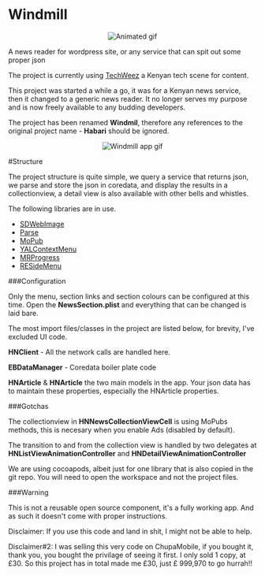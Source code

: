 # Windmill

<p align="center">
  <img src="http://i.imgur.com/msyKwo8.png" alt="Animated gif">
</p>

A news reader for wordpress site, or any service that can spit out some proper json

The project is currently using [TechWeez](http://www.techweez.com/) a Kenyan tech scene for content.

This project was started a while a go, it was for a Kenyan news service, then it changed to a generic news reader. It no longer serves my purpose and is now freely available to any budding developers.

The project has been renamed **Windmil**, therefore any references to the original project name - **Habari** should be ignored.

<p align="center">
  <img src="https://github.com/edwinbosire/Habari/blob/master/Marketting/windmillgif.gif" alt="Windmill app gif">
</p>

#Structure

The project structure is quite simple, we query a service that returns json, we parse and store the json in coredata, and display the results in a collectionview, a detail view is also available with other bells and whistles.

The following libraries are in use.

* [SDWebImage](https://github.com/rs/SDWebImage)
* [Parse](www.parse.com)
* [MoPub](https://github.com/mopub/mopub-ios-sdk)
* [YALContextMenu](https://github.com/Yalantis/Context-Menu.iOS)
* [MRProgress](https://github.com/mrackwitz/MRProgress)
* [RESideMenu](https://github.com/romaonthego/RESideMenu)

###Configuration

Only the menu, section links and section colours can be configured at this time. Open the **NewsSection.plist** and everything that can be changed is laid bare.

The most import files/classes in the project are listed below, for brevity, I've excluded UI code.

**HNClient** - All the network calls are handled here.

**EBDataManager** - Coredata boiler plate code

**HNArticle** & **HNArticle** the two main models in the app. Your json data has to maintain these properties, especially the HNArticle properties.
  

###Gotchas

The collectionview in **HNNewsCollectionViewCell** is using MoPubs methods, this is necesary when you enable Ads (disabled by default).

The transition to and from the collection view is handled by two delegates at **HNListViewAnimationController** and **HNDetailViewAnimationController**

We are using cocoapods, albeit just for one library that is also copied in the git repo. You will need to open the workspace and not the project files.

###Warning

This is not a reusable open source component, it's a fully working app. And as such it doesn't come with proper instructions.

Disclaimer: If you use this code and land in shit, I might not be able to help.

Disclaimer#2: I was selling this very code on ChupaMobile, if you bought it, thank you, you bought the privilage of seeing it first. I only sold 1 copy, at £30. So this project has in total made me £30, just £ 999,970 to go hurrah!!
